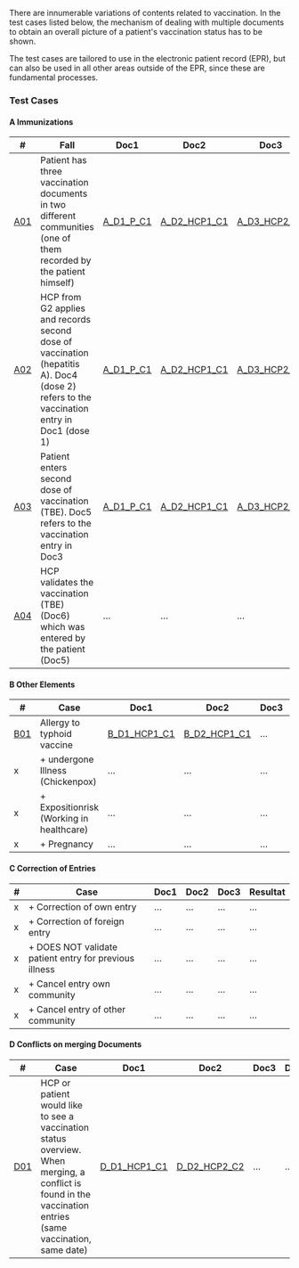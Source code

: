 There are innumerable variations of contents related to vaccination. In the test cases listed below, the mechanism of dealing with multiple documents to obtain an overall picture of a patient's vaccination status has to be shown.

The test cases are tailored to use in the electronic patient record (EPR), but can also be used in all other areas outside of the EPR, since these are fundamental processes.


### Test Cases 

#### A Immunizations

|#|Fall|Doc1|Doc2|Doc3|Doc4|Doc5|Doc6|Resultat|
|-|----|----|----|----|----|----|---|---|
|[A01](TC_A01.html)|Patient has three vaccination documents in two different communities (one of them recorded by the patient himself)|[A_D1_P_C1](Bundle-A-D1-P-C1.json)|[A_D2_HCP1_C1](Bundle-A-D2-HCP1-C1.json)|[A_D3_HCP2_C2](Bundle-A-D3-HCP2-C2.json)|-|-|-|[Result. Document A 01](Bundle-RDA01.json)|
|[A02](TC_A02.html)|HCP from G2 applies and records second dose of vaccination (hepatitis A). Doc4 (dose 2) refers to the vaccination entry in Doc1 (dose 1)|[A_D1_P_C1](Bundle-A-D1-P-C1.json)|[A_D2_HCP1_C1](Bundle-A-D2-HCP1-C1.json)|[A_D3_HCP2_C2](Bundle-A-D3-HCP2-C2.json)|[A_D4_HCP2_C2](Bundle-A-D4-HCP2-C2.json)|-|-|[Result. Document A 02](Bundle-RDA02.json)|
|[A03](TC_A03.html)|Patient enters second dose of vaccination (TBE). Doc5 refers to the vaccination entry in Doc3|[A_D1_P_C1](Bundle-A-D1-P-C1.json)|[A_D2_HCP1_C1](Bundle-A-D2-HCP1-C1.json)|[A_D3_HCP2_C2](Bundle-A-D3-HCP2-C2.json)|[A_D4_HCP2_C2](Bundle-A-D4-HCP2-C2.json) |[A_D5_P_C1](Bundle-A-D5-P-C1.json)|-|[Result. Document A 03](Bundle-RDA03.json)|
|[A04](TC_A04.html)|HCP validates the vaccination (TBE) (Doc6) which was entered by the patient (Doc5)|…|…|…|…|[D5_P_C1](Bundle-A-D5-P-C1.json)|[A_D6_HCP1_C1](Bundle-A-D6-HCP1-C1.json)|[Result. Document A 04](Bundle-RDA04.json)|



#### B Other Elements

|#|Case|Doc1|Doc2|Doc3|Doc4|Resultat|
|-|----|----|----|----|----|---|
|[B01](TC_B01.html)|Allergy to typhoid vaccine|[B_D1_HCP1_C1](Bundle-B-D1-HCP1-C1.json)|[B_D2_HCP1_C1](Bundle-B-D2-HCP1-C1.json)|…|…|[Result. Document B 01](Bundle-RDB01.json)|
|x|+ undergone Illness (Chickenpox)|…|…|…|…|…|
|x|+ Expositionrisk (Working in healthcare)|…|…|…|…|…|
|x|+ Pregnancy|…|…|…|…|…|


#### C Correction of Entries

|#|Case|Doc1|Doc2|Doc3|Resultat|
|-|----|----|----|----|---|
|x|+ Correction of own entry|…|…|…|…|
|x|+ Correction of foreign entry|…|…|…|…|
|x|+ DOES NOT validate patient entry for previous illness|…|…|…|…|
|x|+ Cancel entry own community|…|…|…|…|
|x|+ Cancel entry of other community|…|…|…|…|


#### D Conflicts on merging Documents

|#|Case|Doc1|Doc2|Doc3|Doc4|Resultat|
|-|----|----|----|----|----|---|
|[D01](TC_D01.html)|HCP or patient would like to see a vaccination status overview. When merging, a conflict is found in the vaccination entries (same vaccination, same date)|[D_D1_HCP1_C1](Bundle-D-D1-HCP1-C1.json)|[D_D2_HCP2_C2](Bundle-D-D2-HCP2-C2.json)|…|…|[Result. Document D 01](Bundle-RDD01.json)|

